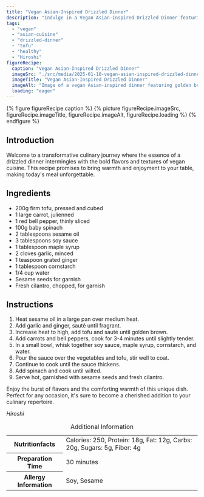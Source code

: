 ```yaml
---
title: "Vegan Asian-Inspired Drizzled Dinner"
description: "Indulge in a Vegan Asian-Inspired Drizzled Dinner featuring tofu, fresh veggies, and a savory sauce. Perfect for a cozy, flavorful meal."
tags:
  - "vegan"
  - "asian-cuisine"
  - "drizzled-dinner"
  - "tofu"
  - "healthy"
  - "Hiroshi"
figureRecipe: 
  caption: "Vegan Asian-Inspired Drizzled Dinner"
  imageSrc: "./src/media/2025-01-10-vegan-asian-inspired-drizzled-dinner-7344.png"
  imageTitle: "Vegan Asian-Inspired Drizzled Dinner"
  imageAlt: "Image of a vegan Asian-inspired dinner featuring golden brown cubed tofu, julienned carrots, and red bell peppers in a glossy sauce, with wilted spinach and chopsticks."
  loading: "eager"
---
```


{% figure figureRecipe.caption %}
{% picture figureRecipe.imageSrc, figureRecipe.imageTitle, figureRecipe.imageAlt, figureRecipe.loading %}
{% endfigure %}

## Introduction

Welcome to a transformative culinary journey where the essence of a drizzled dinner intermingles with the bold flavors and textures of vegan cuisine. This recipe promises to bring warmth and enjoyment to your table, making today's meal unforgettable.

## Ingredients

- 200g firm tofu, pressed and cubed
- 1 large carrot, julienned
- 1 red bell pepper, thinly sliced
- 100g baby spinach
- 2 tablespoons sesame oil
- 3 tablespoons soy sauce
- 1 tablespoon maple syrup
- 2 cloves garlic, minced
- 1 teaspoon grated ginger
- 1 tablespoon cornstarch
- 1/4 cup water
- Sesame seeds for garnish
- Fresh cilantro, chopped, for garnish

## Instructions

1. Heat sesame oil in a large pan over medium heat.
2. Add garlic and ginger, sauté until fragrant.
3. Increase heat to high, add tofu and sauté until golden brown.
4. Add carrots and bell peppers, cook for 3-4 minutes until slightly tender.
5. In a small bowl, whisk together soy sauce, maple syrup, cornstarch, and water.
6. Pour the sauce over the vegetables and tofu, stir well to coat.
7. Continue to cook until the sauce thickens.
8. Add spinach and cook until wilted.
9. Serve hot, garnished with sesame seeds and fresh cilantro.

Enjoy the burst of flavors and the comforting warmth of this unique dish. Perfect for any occasion, it's sure to become a cherished addition to your culinary repertoire.

*Hiroshi*

<table><caption class='sr-only'>Additional Information</caption><tr><th>Nutritionfacts</th><td>Calories: 250, Protein: 18g, Fat: 12g, Carbs: 20g, Sugars: 5g, Fiber: 4g&nbsp;</td></tr><tr><th>Preparation Time</th><td>30 minutes&nbsp;</td></tr><tr><th>Allergy Information</th><td>Soy, Sesame&nbsp;</td></tr></table>

